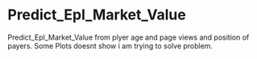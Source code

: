 # Predict_Epl_Market_Value
Predict_Epl_Market_Value from plyer age and page views and position of payers.
Some Plots doesnt show i am trying to solve problem.
